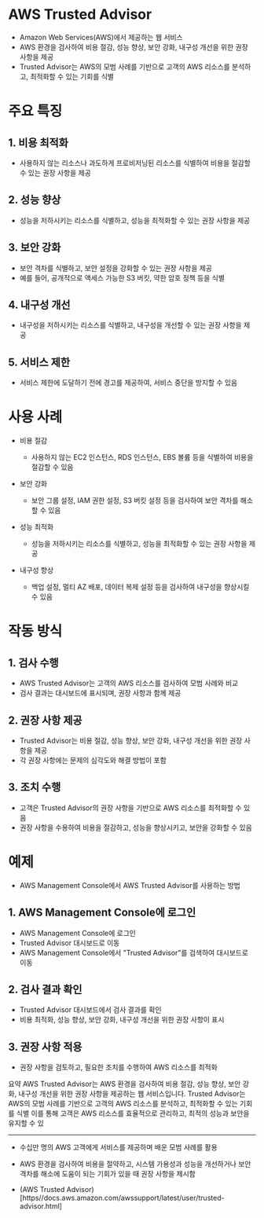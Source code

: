 # AWS Trusted Advisor

- Amazon Web Services(AWS)에서 제공하는 웹 서비스
- AWS 환경을 검사하여 비용 절감, 성능 향상, 보안 강화, 내구성 개선을 위한 권장 사항을 제공
- Trusted Advisor는 AWS의 모범 사례를 기반으로 고객의 AWS 리소스를 분석하고, 최적화할 수 있는 기회를 식별

# 주요 특징
## 1. 비용 최적화
- 사용하지 않는 리소스나 과도하게 프로비저닝된 리소스를 식별하여 비용을 절감할 수 있는 권장 사항을 제공

## 2. 성능 향상
- 성능을 저하시키는 리소스를 식별하고, 성능을 최적화할 수 있는 권장 사항을 제공

## 3. 보안 강화
- 보안 격차를 식별하고, 보안 설정을 강화할 수 있는 권장 사항을 제공
- 예를 들어, 공개적으로 액세스 가능한 S3 버킷, 약한 암호 정책 등을 식별

## 4. 내구성 개선
- 내구성을 저하시키는 리소스를 식별하고, 내구성을 개선할 수 있는 권장 사항을 제공

## 5. 서비스 제한
- 서비스 제한에 도달하기 전에 경고를 제공하여, 서비스 중단을 방지할 수 있음

# 사용 사례
- 비용 절감
    - 사용하지 않는 EC2 인스턴스, RDS 인스턴스, EBS 볼륨 등을 식별하여 비용을 절감할 수 있음

- 보안 강화
    - 보안 그룹 설정, IAM 권한 설정, S3 버킷 설정 등을 검사하여 보안 격차를 해소할 수 있음

- 성능 최적화
    - 성능을 저하시키는 리소스를 식별하고, 성능을 최적화할 수 있는 권장 사항을 제공

- 내구성 향상
    - 백업 설정, 멀티 AZ 배포, 데이터 복제 설정 등을 검사하여 내구성을 향상시킬 수 있음

# 작동 방식
## 1. 검사 수행
- AWS Trusted Advisor는 고객의 AWS 리소스를 검사하여 모범 사례와 비교
- 검사 결과는 대시보드에 표시되며, 권장 사항과 함께 제공

## 2. 권장 사항 제공
- Trusted Advisor는 비용 절감, 성능 향상, 보안 강화, 내구성 개선을 위한 권장 사항을 제공
- 각 권장 사항에는 문제의 심각도와 해결 방법이 포함

## 3. 조치 수행
- 고객은 Trusted Advisor의 권장 사항을 기반으로 AWS 리소스를 최적화할 수 있음
- 권장 사항을 수용하여 비용을 절감하고, 성능을 향상시키고, 보안을 강화할 수 있음

# 예제
- AWS Management Console에서 AWS Trusted Advisor를 사용하는 방법

## 1. AWS Management Console에 로그인
- AWS Management Console에 로그인
- Trusted Advisor 대시보드로 이동
- AWS Management Console에서 "Trusted Advisor"를 검색하여 대시보드로 이동

## 2. 검사 결과 확인
- Trusted Advisor 대시보드에서 검사 결과를 확인
- 비용 최적화, 성능 향상, 보안 강화, 내구성 개선을 위한 권장 사항이 표시

## 3. 권장 사항 적용
- 권장 사항을 검토하고, 필요한 조치를 수행하여 AWS 리소스를 최적화

요약
AWS Trusted Advisor는 AWS 환경을 검사하여 비용 절감, 성능 향상, 보안 강화, 내구성 개선을 위한 권장 사항을 제공하는 웹 서비스입니다. Trusted Advisor는 AWS의 모범 사례를 기반으로 고객의 AWS 리소스를 분석하고, 최적화할 수 있는 기회를 식별 이를 통해 고객은 AWS 리소스를 효율적으로 관리하고, 최적의 성능과 보안을 유지할 수 있

---

- 수십만 명의 AWS 고객에게 서비스를 제공하며 배운 모범 사례를 활용
- AWS 환경을 검사하여 비용을 절약하고, 시스템 가용성과 성능을 개선하거나 보안 격차를 해소에 도움이 되는 기회가 있을 때 권장 사항을 제시함


- (AWS Trusted Advisor)[https//docs.aws.amazon.com/awssupport/latest/user/trusted-advisor.html]